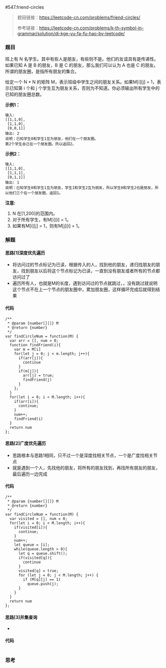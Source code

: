 #547.friend-circles

> 题目链接：https://leetcode-cn.com/problems/friend-circles/
>
> 参考链接：https://leetcode-cn.com/problems/k-th-symbol-in-grammar/solution/di-kge-yu-fa-fu-hao-by-leetcode/

### 题目

班上有 N 名学生。其中有些人是朋友，有些则不是。他们的友谊具有是传递性。如果已知 A 是 B 的朋友，B 是 C 的朋友，那么我们可以认为 A 也是 C 的朋友。所谓的朋友圈，是指所有朋友的集合。

给定一个 N * N 的矩阵 M，表示班级中学生之间的朋友关系。如果M[i][j] = 1，表示已知第 i 个和 j 个学生互为朋友关系，否则为不知道。你必须输出所有学生中的已知的朋友圈总数。

**示例1：**

```
输入: 
[[1,1,0],
 [1,1,0],
 [0,0,1]]
输出: 2 
说明：已知学生0和学生1互为朋友，他们在一个朋友圈。
第2个学生自己在一个朋友圈。所以返回2。
```

**示例2：**

```
输入: 
[[1,1,0],
 [1,1,1],
 [0,1,1]]
输出: 1
说明：已知学生0和学生1互为朋友，学生1和学生2互为朋友，所以学生0和学生2也是朋友，所以他们三个在一个朋友圈，返回1。
```

**注意:**

1. N 在[1,200]的范围内。
2. 对于所有学生，有M[i][i] = 1。
3. 如果有M[i][j] = 1，则有M[j][i] = 1。



### 解题

#### 思路[1]深度优先遍历

* 将访问过的节点标记为已读，根据传入的人，找到他的朋友，递归找朋友的朋友，找到朋友以后将这个节点标记为已读，一直到没有朋友或者所有的节点都访问过了
* 遍历所有人，也就是M的长度，遇到访问过的节点就跳过，，没有跳过就说明这个节点不在上一个节点的朋友圈中，累加朋友圈，这样循环完成后就得到结果

#### 代码

```
/**
 * @param {number[][]} M
 * @return {number}
 */
var findCircleNum = function(M) {
  var arr = [], num = 0;
  function findFriend(i){
    var m = M[i]
    for(let j = 0; j < m.length; j++){
      if(arr[j]){
        continue 
      }
      if(m[j]){
        arr[j] = true;
        findFriend(j)
      }
    };
  }
  for(let i = 0; i < M.length; i++){
    if(arr[i]){
      continue;
    }
    num++;
    findFriend(i)
  }
  return num
};
```

#### 思路[2]广度优先遍历

* 思路根本与思路1相同，只不过一个是深度找相关节点，一个是广度找相关节点
* 就是遇到一个人，先找他的朋友，将所有的朋友找到，再找所有朋友的朋友，最后遍历一边完成

#### 代码

```
/**
 * @param {number[][]} M
 * @return {number}
 */
var findCircleNum = function(M) {
  var visited = [], num = 0;
  for(let i = 0; i < M.length; i++){
    if(visited[i]){
      continue;
    }
    num++;
    let queue = [i];
    while(queue.length > 0){
      let q = queue.shift();
      if(visited[q]){
        continue
      }
      visited[q] = true;
      for (let j = 0; j < M.length; j++) {
        if (M[q][j] == 1)
          queue.push(j);
      }
    }
  }
  return num
};
```

#### 思路[3]并集查询

* 

#### 代码

```

```



### 思考